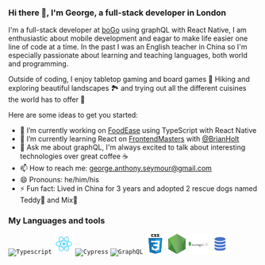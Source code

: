 ### Hi there 👋, I'm George, a full-stack developer in London 

I'm a full-stack developer at [boGo](https://github.com/jakewmiles/bogo-client) using graphQL with React Native, I am enthusiastic about mobile development and eagar to make life easier one line of code at a time. In the past I was an English teacher in China so I'm especially passionate about learning and teaching languages, both world and programming. 

Outside of coding, I enjoy tabletop gaming and board games 🎲 Hiking and exploring beautiful landscapes 🏞 and trying out all the different cuisines the world has to offer 🍴

Here are some ideas to get you started:

- 🔭 I’m currently working on [FoodEase](https://github.com/Gerseymour/bogo-client.git) using TypeScript with React Native 
- 🌱 I’m currently learning React on [FrontendMasters](https://frontendmasters.com/) with [@BrianHolt](https://github.com/btholt)
- 💬 Ask me about graphQL, I'm always excited to talk about interesting technologies over great coffee ☕ 
- 📫 How to reach me: george.anthony.seymour@gmail.com
- 😄 Pronouns: he/him/his
- ⚡ Fun fact: Lived in China for 3 years and adopted 2 rescue dogs named Teddy🐺 and Mix🐺



### My Languages and tools
<code><img height="40" alt="Typescript" src="https://github.com/remojansen/logo.ts/blob/master/ts.png"></code>
<code><img height="40" alt="ReactNative" src="https://raw.githubusercontent.com/github/explore/80688e429a7d4ef2fca1e82350fe8e3517d3494d/topics/react/react.png"></code>
<code><img height="40" alt="Cypress" src="https://user-images.githubusercontent.com/61637775/125088524-6a357700-e0c5-11eb-925f-95d0d8cf01aa.png"></code>
<code><img height="40" alt="GraphQL" src="https://user-images.githubusercontent.com/61637775/125089634-6ce49c00-e0c6-11eb-8986-17d68c5faa43.png"></code>
<code><img height="40" alt="CSS" src="https://raw.githubusercontent.com/github/explore/80688e429a7d4ef2fca1e82350fe8e3517d3494d/topics/css/css.png"></code>
<code><img height="40" alt="nodeJs" src="https://raw.githubusercontent.com/github/explore/80688e429a7d4ef2fca1e82350fe8e3517d3494d/topics/nodejs/nodejs.png"></code>
<code><img height="40" alt="MongoDB" src="https://raw.githubusercontent.com/github/explore/80688e429a7d4ef2fca1e82350fe8e3517d3494d/topics/mongodb/mongodb.png"></code>
<code><img height="40" alt="SQL" src="https://raw.githubusercontent.com/github/explore/80688e429a7d4ef2fca1e82350fe8e3517d3494d/topics/sql/sql.png"></code>
